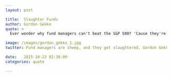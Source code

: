 ```yaml
---
layout: post

title:  Slaughter Funds
author: Gordon Gekko
quote: > 
  Ever wonder why fund managers can't beat the S&P 500? 'Cause they're sheep, and sheep get slaughtered. 

image: /images/gordon_gekko_1.jpg
twitter: Fund managers are sheep, and they get slaughtered. Gordon Gekko http://quotes.stockflare.com/

date:   2015-10-23 02:36:00
categories: quote

---
```



